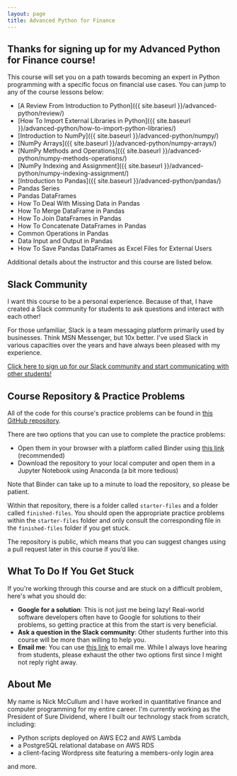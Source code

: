 ```yaml
---
layout: page
title: Advanced Python for Finance
---
```


## Thanks for signing up for my Advanced Python for Finance course!

This course will set you on a path towards becoming an expert in Python programming with a specific focus on financial use cases. You can jump to any of the course lessons below:

* [A Review From Introduction to Python]({{ site.baseurl }}/advanced-python/review/)
* [How To Import External Libraries in Python]({{ site.baseurl }}/advanced-python/how-to-import-python-libraries/)
* [Introduction to NumPy]({{ site.baseurl }}/advanced-python/numpy/)
* [NumPy Arrays]({{ site.baseurl }}/advanced-python/numpy-arrays/)
* [NumPy Methods and Operations]({{ site.baseurl }}/advanced-python/numpy-methods-operations/)
* [NumPy Indexing and Assignment]({{ site.baseurl }}/advanced-python/numpy-indexing-assignment/)
* [Introduction to Pandas]({{ site.baseurl }}/advanced-python/pandas/)
* Pandas Series
* Pandas DataFrames
* How To Deal With Missing Data in Pandas
* How To Merge DataFrame in Pandas
* How To Join DataFrames in Pandas
* How To Concatenate DataFrames in Pandas
* Common Operations in Pandas
* Data Input and Output in Pandas
* How To Save Pandas DataFrames as Excel Files for External Users

Additional details about the instructor and this course are listed below.

## Slack Community

I want this course to be a personal experience. Because of that, I have created a Slack community for students to ask questions and interact with each other!

For those unfamiliar, Slack is a team messaging platform primarily used by businesses. Think MSN Messenger, but 10x better. I've used Slack in various capacities over the years and have always been pleased with my experience. 

[Click here to sign up for our Slack community and start communicating with other students!](https://join.slack.com/t/nickmccullumscourses/shared_invite/zt-d9bj9yus-rkbkJNaDEEhYCXD8A4zkTw)

## Course Repository & Practice Problems

All of the code for this course's practice problems can be found in [this GitHub repository](https://github.com/nicholasmccullum/learn-python).

There are two options that you can use to complete the practice problems:

* Open them in your browser with a platform called Binder using [this link](https://mybinder.org/v2/gh/nicholasmccullum/learn-python/master) (recommended)
* Download the repository to your local computer and open them in a Jupyter Notebook using Anaconda (a bit more tedious)

Note that Binder can take up to a minute to load the repository, so please be patient. 

Within that repository, there is a folder called `starter-files` and a folder called `finished-files`. You should open the appropriate practice problems within the `starter-files` folder and only consult the corresponding file in the `finished-files` folder if you get stuck.

The repository is public, which means that you can suggest changes using a pull request later in this course if you’d like. 

## What To Do If You Get Stuck

If you're working through this course and are stuck on a difficult problem, here's what you should do:

* __Google for a solution__: This is not just me being lazy! Real-world software developers often have to Google for solutions to their problems, so getting practice at this from the start is very beneficial.
* __Ask a question in the Slack community__: Other students further into this course will be more than willing to help you.
* __Email me__: You can use [this link](mailto:nicholasmccullum@gmail.com) to email me. While I always love hearing from students, please exhaust the other two options first since I might not reply right away.

## About Me

My name is Nick McCullum and I have worked in quantitative finance and computer programming for my entire career. I'm currently working as the President of Sure Dividend, where I built our technology stack from scratch, including:

* Python scripts deployed on AWS EC2 and AWS Lambda
* a PostgreSQL relational database on AWS RDS 
* a client-facing Wordpress site featuring a members-only login area

and more.
